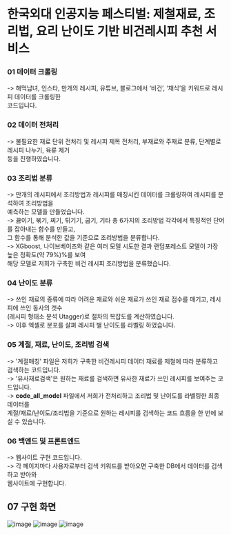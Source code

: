 # 한국외대 인공지능 페스티벌: 제철재료, 조리법, 요리 난이도 기반 비건레시피 추천 서비스

### 01 데이터 크롤링
-> 해먹남녀, 인스타, 만개의 레시피, 유튜브, 블로그에서 ‘비건’, ‘채식’을 키워드로 레시피 데이터를 크롤링한  
코드입니다.

### 02 데이터 전처리
-> 불필요한 재료 단위 전처리 및 레시피 제목 전처리, 부재료와 주재료 분류, 단계별로 레시피 나누기, 육류 제거  
등을 진행하였습니다.

### 03 조리법 분류
-> 만개의 레시피에서 조리방법과 레시피를 매칭시킨 데이터를 크롤링하여 레시피를 분석하여 조리방법을  
예측하는 모델을 만들었습니다.  
-> 끓이기, 볶기, 찌기, 튀기기, 굽기, 기타 총 6가지의 조리방법 각각에서 특징적인 단어를 잡아내는 함수를 만들고,   
그 함수를 통해 분석한 값을 기준으로 조리방법을 분류합니다.  
-> XGboost, 나이브베이즈와 같은 여러 모델 시도한 결과 랜덤포레스트 모델이 가장 높은 정확도(약 79%)%를 보여  
해당 모델로 저희가 구축한 비건 레시피 조리방법을 분류했습니다.  

### 04 난이도 분류
-> 쓰인 재료의 종류에 따라 어려운 재료와 쉬운 재료가 쓰인 재료 점수를 매기고, 레시피에 쓰인 동사의 갯수  
(레시피 형태소 분석 Utagger)로 절차의 복잡도를 계산하였습니다.  
-> 이후 엑셀로 분포를 살펴 레시피 별 난이도를 라벨링 하였습니다.    

### 05 계절, 재료, 난이도, 조리법 검색
-> '계절매칭' 파일은 저희가 구축한 비건레시피 데이터 재료를 제철에 따라 분류하고 검색하는 코드입니다.  
-> '유사재료검색'은 원하는 재료를 검색하면 유사한 재료가 쓰인 레시피를 보여주는 코드입니다.  
-> <b>code_all_model</b> 파일에서 저희가 전처리하고 조리법 및 난이도를 라벨링한 최종 데이터를  
계절/재료/난이도/조리법을 기준으로 원하는 레시피를 검색하는 코드 흐름을 한 번에 보실 수 있습니다.  

### 06 백엔드 및 프론트엔드
-> 웹사이트 구현 코드입니다.    
-> 각 페이지마다 사용자로부터 검색 키워드를 받아오면 구축한 DB에서 데이터를 검색하고 받아와   
웹사이트에 구현합니다.  

## 07 구현 화면
![image](https://img1.daumcdn.net/thumb/R1280x0/?scode=mtistory2&fname=https%3A%2F%2Fblog.kakaocdn.net%2Fdn%2F3rQlc%2FbtriFtDPzcV%2FYgKVKHd7Vi31l9P4fmKm6K%2Fimg.jpg)
![image](https://img1.daumcdn.net/thumb/R1280x0/?scode=mtistory2&fname=https%3A%2F%2Fblog.kakaocdn.net%2Fdn%2FdxmZ8L%2FbtriJuvrpE9%2FHYxfVKwAVV5bEhQNAZg1F1%2Fimg.jpg)
![image](https://img1.daumcdn.net/thumb/R1280x0/?scode=mtistory2&fname=https%3A%2F%2Fblog.kakaocdn.net%2Fdn%2FbDZSSv%2FbtriAyGApv3%2FFGOyoZkbVnagXodQETPKUK%2Fimg.jpg)
